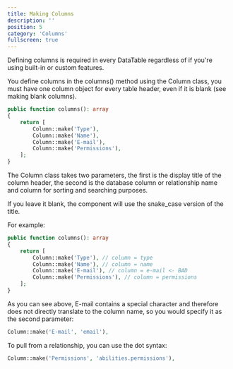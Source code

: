 ```yaml
---
title: Making Columns
description: ''
position: 5
category: 'Columns'
fullscreen: true
---
```


Defining columns is required in every DataTable regardless of if you're using built-in or custom features.

You define columns in the columns() method using the Column class, you must have one column object for every table header, even if it is blank (see making blank columns).

```php
public function columns(): array
{
    return [
        Column::make('Type'),
        Column::make('Name'),
        Column::make('E-mail'),
        Column::make('Permissions'),
    ];
}
```

The Column class takes two parameters, the first is the display title of the column header, the second is the database column or relationship name and column for sorting and searching purposes.

If you leave it blank, the component will use the snake_case version of the title.

For example:

```php
public function columns(): array
{
    return [
        Column::make('Type'), // column = type
        Column::make('Name'), // column = name
        Column::make('E-mail'), // column = e-mail <- BAD
        Column::make('Permissions'), // column = permissions
    ];
}
```

As you can see above, E-mail contains a special character and therefore does not directly translate to the column name, so you would specify it as the second parameter:

```php
Column::make('E-mail', 'email'),
```

To pull from a relationship, you can use the dot syntax:

```php
Column::make('Permissions', 'abilities.permissions'),
```
